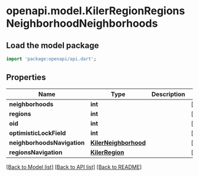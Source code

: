 # openapi.model.KilerRegionRegionsNeighborhoodNeighborhoods

## Load the model package
```dart
import 'package:openapi/api.dart';
```

## Properties
Name | Type | Description | Notes
------------ | ------------- | ------------- | -------------
**neighborhoods** | **int** |  | [optional] 
**regions** | **int** |  | [optional] 
**oid** | **int** |  | [optional] 
**optimisticLockField** | **int** |  | [optional] 
**neighborhoodsNavigation** | [**KilerNeighborhood**](KilerNeighborhood.md) |  | [optional] 
**regionsNavigation** | [**KilerRegion**](KilerRegion.md) |  | [optional] 

[[Back to Model list]](../README.md#documentation-for-models) [[Back to API list]](../README.md#documentation-for-api-endpoints) [[Back to README]](../README.md)


